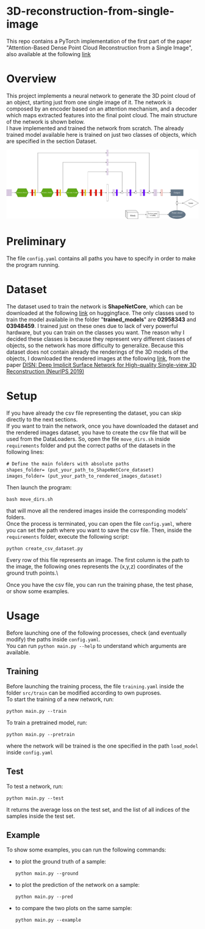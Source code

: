 # 3D-reconstruction-from-single-image
This repo contains a PyTorch implementation of the first part of the paper "Attention-Based Dense Point Cloud Reconstruction from a Single Image", also available at the following [link](https://github.com/VIM-Lab/AttentionDPCR.git)

# Overview
This project implements a neural network to generate the 3D point cloud of an object, starting just from one single image of it. The network is composed by an encoder based on an attention mechanism, and a decoder which maps extracted features into the final point cloud. The main structure of the network is shown below. \
I have implemented and trained the network from scratch. The already trained model available here is trained on just two classes of objects, which are specified in the section Dataset.

![net](https://github.com/FlavioFoxes/3D-reconstruction-from-single-image/blob/main/assets/net.png)
# Preliminary
The file `config.yaml` contains all paths you have to specify in order to make the program running.

# Dataset
The dataset used to train the network is **ShapeNetCore**, which can be downloaded at the following [link](https://huggingface.co/datasets/ShapeNet/ShapeNetCore) on huggingface. The only classes used to train the model available in the folder "**trained_models**" are **02958343** and **03948459**. I trained just on these ones due to lack of very powerful hardware, but you can train on the classes you want. The reason why I decided these classes is because they represent very different classes of objects, so the network has more difficulty to generalize. Because this dataset does not contain already the renderings of the 3D models of the objects, I downloaded the rendered images at the following [link](https://github.com/Xharlie/ShapenetRender_more_variation.git), from the paper [DISN: Deep Implicit Surface Network for High-quality Single-view 3D Reconstruction (NeurIPS 2019)](https://proceedings.neurips.cc/paper_files/paper/2019/file/39059724f73a9969845dfe4146c5660e-Paper.pdf)

# Setup
If you have already the csv file representing the dataset, you can skip directly to the next sections. \
If you want to train the network, once you have downloaded the dataset and the rendered images dataset, you have to create the csv file that will be used from the DataLoaders. So, open the file `move_dirs.sh` inside `requirements` folder and put the correct paths of the datasets in the following lines:
```
# Define the main folders with absolute paths
shapes_folder= (put_your_path_to_ShapeNetCore_dataset)
images_folder= (put_your_path_to_rendered_images_dataset)
```
Then launch the program:
```
bash move_dirs.sh
```
that will move all the rendered images inside the corresponding models' folders. \
Once the process is terminated, you can open the file `config.yaml`, where you can set the path where you want to save the csv file. Then, inside the `requirements` folder, execute the following script:
```
python create_csv_dataset.py
```
Every row of this file represents an image. The first column is the path to the image, the following ones represents the (x,y,z) coordinates of the ground truth points.\

Once you have the csv file, you can run the training phase, the test phase, or show some examples.

# Usage
Before launching one of the following processes, check (and eventually modify) the paths inside `config.yaml`.\
You can run `python main.py --help` to understand which arguments are available.

## Training
Before launching the training process, the file `training.yaml` inside the folder `src/train` can be modified according to own puproses. \
To start the training of a new network, run:
```
python main.py --train
```
To train a pretrained model, run:
```
python main.py --pretrain
```
where the network will be trained is the one specified in the path `load_model` inside `config.yaml`

## Test
To test a network, run:
```
python main.py --test
```
It returns the average loss on the test set, and the list of all indices of the samples inside the test set.

## Example
To show some examples, you can run the following commands:
* to plot the ground truth of a sample:
  ```
  python main.py --ground
  ```
* to plot the prediction of the network on a sample:
  ```
  python main.py --pred
  ```
* to compare the two plots on the same sample:
  ```
  python main.py --example
  ```
